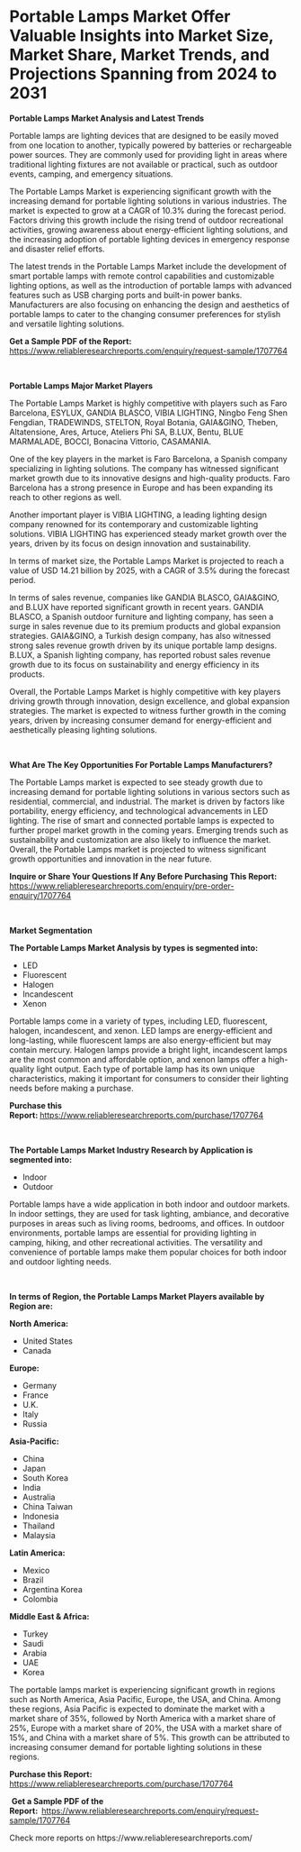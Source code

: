 <p><h1>Portable Lamps Market Offer Valuable Insights into Market Size, Market Share, Market Trends, and Projections Spanning from 2024 to 2031</h1></p><p><strong>Portable Lamps Market Analysis and Latest Trends</strong></p>
<p><p>Portable lamps are lighting devices that are designed to be easily moved from one location to another, typically powered by batteries or rechargeable power sources. They are commonly used for providing light in areas where traditional lighting fixtures are not available or practical, such as outdoor events, camping, and emergency situations.</p><p>The Portable Lamps Market is experiencing significant growth with the increasing demand for portable lighting solutions in various industries. The market is expected to grow at a CAGR of 10.3% during the forecast period. Factors driving this growth include the rising trend of outdoor recreational activities, growing awareness about energy-efficient lighting solutions, and the increasing adoption of portable lighting devices in emergency response and disaster relief efforts.</p><p>The latest trends in the Portable Lamps Market include the development of smart portable lamps with remote control capabilities and customizable lighting options, as well as the introduction of portable lamps with advanced features such as USB charging ports and built-in power banks. Manufacturers are also focusing on enhancing the design and aesthetics of portable lamps to cater to the changing consumer preferences for stylish and versatile lighting solutions.</p></p>
<p><strong>Get a Sample PDF of the Report:&nbsp;</strong> <a href="https://www.reliableresearchreports.com/enquiry/request-sample/1707764">https://www.reliableresearchreports.com/enquiry/request-sample/1707764</a></p>
<p>&nbsp;</p>
<p><strong>Portable Lamps Major Market Players</strong></p>
<p><p>The Portable Lamps Market is highly competitive with players such as Faro Barcelona, ESYLUX, GANDIA BLASCO, VIBIA LIGHTING, Ningbo Feng Shen Fengdian, TRADEWINDS, STELTON, Royal Botania, GAIA&GINO, Theben, Altatensione, Ares, Artuce, Ateliers Phi SA, B.LUX, Bentu, BLUE MARMALADE, BOCCI, Bonacina Vittorio, CASAMANIA. </p><p>One of the key players in the market is Faro Barcelona, a Spanish company specializing in lighting solutions. The company has witnessed significant market growth due to its innovative designs and high-quality products. Faro Barcelona has a strong presence in Europe and has been expanding its reach to other regions as well.</p><p>Another important player is VIBIA LIGHTING, a leading lighting design company renowned for its contemporary and customizable lighting solutions. VIBIA LIGHTING has experienced steady market growth over the years, driven by its focus on design innovation and sustainability.</p><p>In terms of market size, the Portable Lamps Market is projected to reach a value of USD 14.21 billion by 2025, with a CAGR of 3.5% during the forecast period. </p><p>In terms of sales revenue, companies like GANDIA BLASCO, GAIA&GINO, and B.LUX have reported significant growth in recent years. GANDIA BLASCO, a Spanish outdoor furniture and lighting company, has seen a surge in sales revenue due to its premium products and global expansion strategies. GAIA&GINO, a Turkish design company, has also witnessed strong sales revenue growth driven by its unique portable lamp designs. B.LUX, a Spanish lighting company, has reported robust sales revenue growth due to its focus on sustainability and energy efficiency in its products. </p><p>Overall, the Portable Lamps Market is highly competitive with key players driving growth through innovation, design excellence, and global expansion strategies. The market is expected to witness further growth in the coming years, driven by increasing consumer demand for energy-efficient and aesthetically pleasing lighting solutions.</p></p>
<p>&nbsp;</p>
<p><strong>What Are The Key Opportunities For Portable Lamps Manufacturers?</strong></p>
<p><p>The Portable Lamps market is expected to see steady growth due to increasing demand for portable lighting solutions in various sectors such as residential, commercial, and industrial. The market is driven by factors like portability, energy efficiency, and technological advancements in LED lighting. The rise of smart and connected portable lamps is expected to further propel market growth in the coming years. Emerging trends such as sustainability and customization are also likely to influence the market. Overall, the Portable Lamps market is projected to witness significant growth opportunities and innovation in the near future.</p></p>
<p><strong>Inquire or Share Your Questions If Any Before Purchasing This Report:</strong> <a href="https://www.reliableresearchreports.com/enquiry/pre-order-enquiry/1707764">https://www.reliableresearchreports.com/enquiry/pre-order-enquiry/1707764</a></p>
<p>&nbsp;</p>
<p><strong>Market Segmentation</strong></p>
<p><strong>The Portable Lamps Market Analysis by types is segmented into:</strong></p>
<p><ul><li>LED</li><li>Fluorescent</li><li>Halogen</li><li>Incandescent</li><li>Xenon</li></ul></p>
<p><p>Portable lamps come in a variety of types, including LED, fluorescent, halogen, incandescent, and xenon. LED lamps are energy-efficient and long-lasting, while fluorescent lamps are also energy-efficient but may contain mercury. Halogen lamps provide a bright light, incandescent lamps are the most common and affordable option, and xenon lamps offer a high-quality light output. Each type of portable lamp has its own unique characteristics, making it important for consumers to consider their lighting needs before making a purchase.</p></p>
<p><strong>Purchase this Report:&nbsp;</strong><a href="https://www.reliableresearchreports.com/purchase/1707764">https://www.reliableresearchreports.com/purchase/1707764</a></p>
<p>&nbsp;</p>
<p><strong>The Portable Lamps Market Industry Research by Application is segmented into:</strong></p>
<p><ul><li>Indoor</li><li>Outdoor</li></ul></p>
<p><p>Portable lamps have a wide application in both indoor and outdoor markets. In indoor settings, they are used for task lighting, ambiance, and decorative purposes in areas such as living rooms, bedrooms, and offices. In outdoor environments, portable lamps are essential for providing lighting in camping, hiking, and other recreational activities. The versatility and convenience of portable lamps make them popular choices for both indoor and outdoor lighting needs.</p></p>
<p>&nbsp;</p>
<p><strong>In terms of Region, the Portable Lamps Market Players available by Region are:</strong></p>
<p>
    <p> <strong> North America: </strong>
        <ul>
            <li>United States</li>
            <li>Canada</li>
        </ul>
        </p> 
    <p> <strong> Europe: </strong>
        <ul>
            <li>Germany</li>
            <li>France</li>
            <li>U.K.</li>
            <li>Italy</li>
            <li>Russia</li>
        </ul>
        </p> 
    <p> <strong> Asia-Pacific: </strong>
        <ul>
            <li>China</li>
            <li>Japan</li>
            <li>South Korea</li>
            <li>India</li>
            <li>Australia</li>
            <li>China Taiwan</li>
            <li>Indonesia</li>
            <li>Thailand</li>
            <li>Malaysia</li>
        </ul>
        </p> 
    <p> <strong> Latin America: </strong>
        <ul>
            <li>Mexico</li>
            <li>Brazil</li>
            <li>Argentina Korea</li>
            <li>Colombia</li>
        </ul>
        </p> 
    <p> <strong> Middle East & Africa: </strong>
        <ul>
            <li>Turkey</li>
            <li>Saudi</li>
            <li>Arabia</li>
            <li>UAE</li>
            <li>Korea</li>
        </ul>
    </p>
    </p>
<p><p>The portable lamps market is experiencing significant growth in regions such as North America, Asia Pacific, Europe, the USA, and China. Among these regions, Asia Pacific is expected to dominate the market with a market share of 35%, followed by North America with a market share of 25%, Europe with a market share of 20%, the USA with a market share of 15%, and China with a market share of 5%. This growth can be attributed to increasing consumer demand for portable lighting solutions in these regions.</p></p>
<p><strong>Purchase this Report: </strong><a href="https://www.reliableresearchreports.com/purchase/1707764">https://www.reliableresearchreports.com/purchase/1707764</a></p>
<p>&nbsp;<strong>Get a Sample PDF of the Report:&nbsp;&nbsp;</strong><a href="https://www.reliableresearchreports.com/enquiry/request-sample/1707764">https://www.reliableresearchreports.com/enquiry/request-sample/1707764</a></p>
<p><strong></strong></p>
<p>Check more reports on https://www.reliableresearchreports.com/</p>